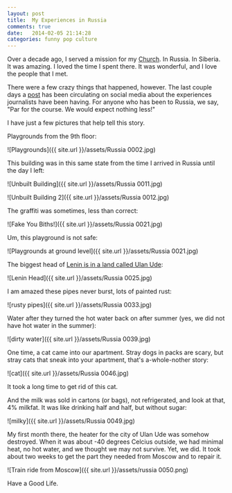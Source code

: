 ```yaml
---
layout: post
title:  My Experiences in Russia
comments: true
date:   2014-02-05 21:14:28
categories: funny pop culture
---
```


Over a decade ago, I served a mission for my [Church](http://mormon.org). In Russia. In Siberia. It was amazing. I loved the time I spent there. It was wonderful, and I love the people that I met. 

There were a few crazy things that happened, however. The last couple days a [post](http://www.washingtonpost.com/blogs/worldviews/wp/2014/02/04/journalists-at-sochi-are-live-tweeting-their-hilarious-and-gross-hotel-experiences/) has been circulating on social media about the experiences journalists have been having. For anyone who has been to Russia, we say, "Par for the course. We would expect nothing less!" 

I have just a few pictures that help tell this story. 

Playgrounds from the 9th floor: 

![Playgrounds]({{ site.url }}/assets/Russia 0002.jpg)

This building was in this same state from the time I arrived in Russia until the day I left: 

![Unbuilt Building]({{ site.url }}/assets/Russia 0011.jpg)

![Unbuilt Building 2]({{ site.url }}/assets/Russia 0012.jpg)

The graffiti was sometimes, less than correct: 

![Fake You Biths!]({{ site.url }}/assets/Russia 0021.jpg)

Um, this playground is not safe: 

![Playgrounds at ground level]({{ site.url }}/assets/Russia 0021.jpg)

The biggest head of [Lenin is in a land called Ulan Ude](http://jansenprice.com/music?song=81-The-Lenin-Head): 

![Lenin Head]({{ site.url }}/assets/Russia 0025.jpg)

I am amazed these pipes never burst, lots of painted rust:

![rusty pipes]({{ site.url }}/assets/Russia 0033.jpg)

Water after they turned the hot water back on after summer (yes, we did not have hot water in the summer):

![dirty water]({{ site.url }}/assets/Russia 0039.jpg)

One time, a cat came into our apartment. Stray dogs in packs are scary, but stray cats that sneak into your apartment, that's a-whole-nother story: 

![cat]({{ site.url }}/assets/Russia 0046.jpg)

It took a long time to get rid of this cat. 

And the milk was sold in cartons (or bags), not refrigerated, and look at that, 4% milkfat. It was like drinking half and half, but without sugar:

![milky]({{ site.url }}/assets/Russia 0049.jpg)

My first month there, the heater for the city of Ulan Ude was somehow destroyed. When it was about -40 degrees Celcius outside, we had minimal heat, no hot water, and we thought we may not survive. Yet, we did. It took about two weeks to get the part they needed from Moscow and to repair it. 

![Train ride from Moscow]({{ site.url }}/assets/russia 0050.png)


Have a Good Life.